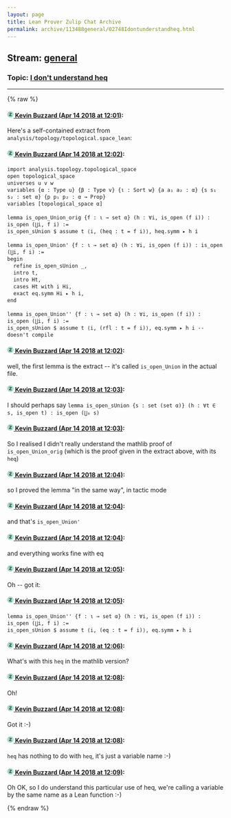 ```yaml
---
layout: page
title: Lean Prover Zulip Chat Archive 
permalink: archive/113488general/02748Idontunderstandheq.html
---
```


## Stream: [general](index.html)
### Topic: [I don't understand heq](02748Idontunderstandheq.html)

---


{% raw %}
#### [![Click to go to Zulip](../../assets/img/zulip2.png) Kevin Buzzard (Apr 14 2018 at 12:01)](https://leanprover.zulipchat.com/#narrow/stream/113488-general/topic/I%20don%27t%20understand%20heq/near/125071940):
Here's a self-contained extract from `analysis/topology/topological.space_lean`:

#### [![Click to go to Zulip](../../assets/img/zulip2.png) Kevin Buzzard (Apr 14 2018 at 12:02)](https://leanprover.zulipchat.com/#narrow/stream/113488-general/topic/I%20don%27t%20understand%20heq/near/125071981):
```lean
import analysis.topology.topological_space
open topological_space
universes u v w
variables {α : Type u} {β : Type v} {ι : Sort w} {a a₁ a₂ : α} {s s₁ s₂ : set α} {p p₁ p₂ : α → Prop}
variables [topological_space α]

lemma is_open_Union_orig {f : ι → set α} (h : ∀i, is_open (f i)) : is_open (⋃i, f i) :=
is_open_sUnion $ assume t ⟨i, (heq : t = f i)⟩, heq.symm ▸ h i

lemma is_open_Union' {f : ι → set α} (h : ∀i, is_open (f i)) : is_open (⋃i, f i) :=
begin
  refine is_open_sUnion _,
  intro t,
  intro Ht,
  cases Ht with i Hi,
  exact eq.symm Hi ▸ h i,
end 

lemma is_open_Union'' {f : ι → set α} (h : ∀i, is_open (f i)) : is_open (⋃i, f i) :=
is_open_sUnion $ assume t ⟨i, (rfl : t = f i)⟩, eq.symm ▸ h i -- doesn't compile
```

#### [![Click to go to Zulip](../../assets/img/zulip2.png) Kevin Buzzard (Apr 14 2018 at 12:02)](https://leanprover.zulipchat.com/#narrow/stream/113488-general/topic/I%20don%27t%20understand%20heq/near/125071983):
well, the first lemma is the extract -- it's called `is_open_Union` in the actual file.

#### [![Click to go to Zulip](../../assets/img/zulip2.png) Kevin Buzzard (Apr 14 2018 at 12:03)](https://leanprover.zulipchat.com/#narrow/stream/113488-general/topic/I%20don%27t%20understand%20heq/near/125071988):
I should perhaps say `lemma is_open_sUnion {s : set (set α)} (h : ∀t ∈ s, is_open t) : is_open (⋃₀ s)`

#### [![Click to go to Zulip](../../assets/img/zulip2.png) Kevin Buzzard (Apr 14 2018 at 12:03)](https://leanprover.zulipchat.com/#narrow/stream/113488-general/topic/I%20don%27t%20understand%20heq/near/125071992):
So I realised I didn't really understand the mathlib proof of `is_open_Union_orig` (which is the proof given in the extract above, with its `heq`)

#### [![Click to go to Zulip](../../assets/img/zulip2.png) Kevin Buzzard (Apr 14 2018 at 12:04)](https://leanprover.zulipchat.com/#narrow/stream/113488-general/topic/I%20don%27t%20understand%20heq/near/125072033):
so I proved the lemma "in the same way", in tactic mode

#### [![Click to go to Zulip](../../assets/img/zulip2.png) Kevin Buzzard (Apr 14 2018 at 12:04)](https://leanprover.zulipchat.com/#narrow/stream/113488-general/topic/I%20don%27t%20understand%20heq/near/125072034):
and that's `is_open_Union'`

#### [![Click to go to Zulip](../../assets/img/zulip2.png) Kevin Buzzard (Apr 14 2018 at 12:04)](https://leanprover.zulipchat.com/#narrow/stream/113488-general/topic/I%20don%27t%20understand%20heq/near/125072035):
and everything works fine with eq

#### [![Click to go to Zulip](../../assets/img/zulip2.png) Kevin Buzzard (Apr 14 2018 at 12:05)](https://leanprover.zulipchat.com/#narrow/stream/113488-general/topic/I%20don%27t%20understand%20heq/near/125072043):
Oh -- got it:

#### [![Click to go to Zulip](../../assets/img/zulip2.png) Kevin Buzzard (Apr 14 2018 at 12:05)](https://leanprover.zulipchat.com/#narrow/stream/113488-general/topic/I%20don%27t%20understand%20heq/near/125072045):
```lean
lemma is_open_Union'' {f : ι → set α} (h : ∀i, is_open (f i)) : is_open (⋃i, f i) :=
is_open_sUnion $ assume t ⟨i, (eq : t = f i)⟩, eq.symm ▸ h i
```

#### [![Click to go to Zulip](../../assets/img/zulip2.png) Kevin Buzzard (Apr 14 2018 at 12:06)](https://leanprover.zulipchat.com/#narrow/stream/113488-general/topic/I%20don%27t%20understand%20heq/near/125072085):
What's with this `heq` in the mathlib version?

#### [![Click to go to Zulip](../../assets/img/zulip2.png) Kevin Buzzard (Apr 14 2018 at 12:08)](https://leanprover.zulipchat.com/#narrow/stream/113488-general/topic/I%20don%27t%20understand%20heq/near/125072130):
Oh!

#### [![Click to go to Zulip](../../assets/img/zulip2.png) Kevin Buzzard (Apr 14 2018 at 12:08)](https://leanprover.zulipchat.com/#narrow/stream/113488-general/topic/I%20don%27t%20understand%20heq/near/125072131):
Got it :-)

#### [![Click to go to Zulip](../../assets/img/zulip2.png) Kevin Buzzard (Apr 14 2018 at 12:08)](https://leanprover.zulipchat.com/#narrow/stream/113488-general/topic/I%20don%27t%20understand%20heq/near/125072132):
`heq` has nothing to do with `heq`, it's just a variable name :-)

#### [![Click to go to Zulip](../../assets/img/zulip2.png) Kevin Buzzard (Apr 14 2018 at 12:09)](https://leanprover.zulipchat.com/#narrow/stream/113488-general/topic/I%20don%27t%20understand%20heq/near/125072138):
Oh OK, so I do understand this particular use of heq, we're calling a variable by the same name as a Lean function :-)


{% endraw %}
